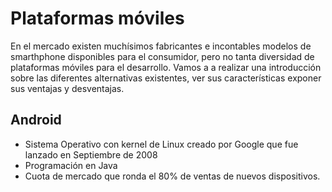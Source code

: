 # Plataformas móviles

En el mercado existen muchísimos fabricantes e incontables modelos de smarthphone disponibles para el consumidor, pero no tanta diversidad de plataformas móviles para el desarrollo. Vamos a a realizar una introducción sobre las diferentes alternativas existentes, ver sus características exponer sus ventajas y desventajas.


## Android
- Sistema Operativo con kernel de Linux creado por Google que fue lanzado en Septiembre de 2008
- Programación en Java
- Cuota de mercado que ronda el 80% de ventas de nuevos dispositivos.


